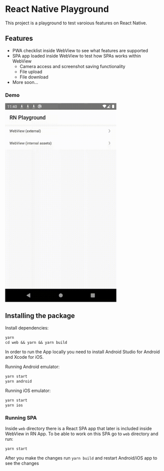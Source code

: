 # React Native Playground

This project is a playground to test varoious features on React Native.

## Features

- PWA checklist inside WebView to see what features are supported
- SPA app loaded inside WebView to test how SPAs works within WebView
  - Camera access and screenshot saving functionality
  - File upload
  - File download
- More soon...

### Demo
<img src="demo.gif" alt="demo" width="360"/>

## Installing the package

Install dependencies:
```
yarn
cd web && yarn && yarn build
```

In order to run the App locally you need to install Android Studio for Android and Xcode for iOS.

Running Android emulator:
```
yarn start
yarn android
```

Running iOS emulator:
```
yarn start
yarn ios
```


### Running SPA

Inside `web` directory there is a React SPA app that later is included inside WebView in RN App. To be able to work on this SPA go to `web` directory and run:
```
yarn start
```
After you make the changes run `yarn build` and restart Android/iOS app to see the changes

```js

